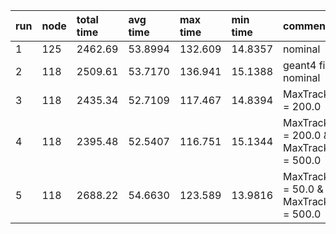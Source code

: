 |run|node|total time|avg time|max time| min time|comments|
|:-|:-|:-|:-|:-|:-|:-|
| 1 | 125 | 2462.69 | 53.8994 | 132.609 | 14.8357 | nominal |
| 2 | 118 | 2509.61 | 53.7170 | 136.941 | 15.1388 | geant4 file nominal |
| 3 | 118 | 2435.34 | 52.7109 | 117.467 | 14.8394 | MaxTrackTime = 200.0 |
| 4 | 118 | 2395.48 | 52.5407 | 116.751 | 15.1344 | MaxTrackTime = 200.0 & MaxTrackTimes = 500.0 |
| 5 | 118 | 2688.22 | 54.6630 | 123.589 | 13.9816 | MaxTrackTime = 50.0 & MaxTrackTimes = 500.0 |
